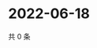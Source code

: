 # 2022-06-18

共 0 条

<!-- BEGIN WEIBO -->
<!-- 最后更新时间 Sat Jun 18 2022 09:23:29 GMT+0800 (China Standard Time) -->

<!-- END WEIBO -->
